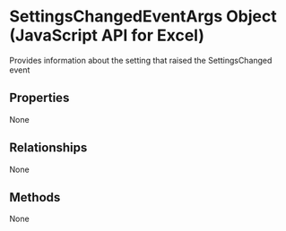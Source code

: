 # SettingsChangedEventArgs Object (JavaScript API for Excel)

Provides information about the setting that raised the SettingsChanged event

## Properties

None

## Relationships
None


## Methods
None

